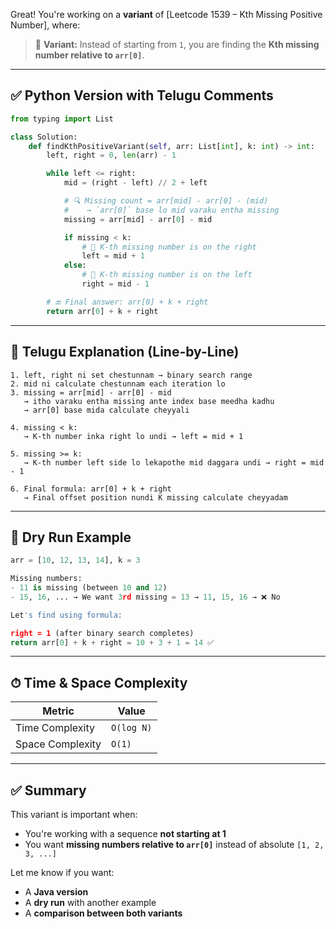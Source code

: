 Great! You're working on a **variant** of \[Leetcode 1539 – Kth Missing Positive Number], where:

> 🔁 **Variant:** Instead of starting from `1`, you are finding the **Kth missing number relative to `arr[0]`**.

---

## ✅ Python Version with Telugu Comments

```python
from typing import List

class Solution:
    def findKthPositiveVariant(self, arr: List[int], k: int) -> int:
        left, right = 0, len(arr) - 1

        while left <= right:
            mid = (right - left) // 2 + left

            # 🔍 Missing count = arr[mid] - arr[0] - (mid)
            #    → `arr[0]` base lo mid varaku entha missing
            missing = arr[mid] - arr[0] - mid

            if missing < k:
                # 🧭 K-th missing number is on the right
                left = mid + 1
            else:
                # 🧭 K-th missing number is on the left
                right = mid - 1

        # 🔚 Final answer: arr[0] + k + right
        return arr[0] + k + right
```

---

## 📘 Telugu Explanation (Line-by-Line)

```text
1. left, right ni set chestunnam → binary search range
2. mid ni calculate chestunnam each iteration lo
3. missing = arr[mid] - arr[0] - mid
   → itho varaku entha missing ante index base meedha kadhu
   → arr[0] base mida calculate cheyyali

4. missing < k:
   → K-th number inka right lo undi → left = mid + 1

5. missing >= k:
   → K-th number left side lo lekapothe mid daggara undi → right = mid - 1

6. Final formula: arr[0] + k + right
   → Final offset position nundi K missing calculate cheyyadam
```

---

## 🧠 Dry Run Example

```python
arr = [10, 12, 13, 14], k = 3

Missing numbers:
- 11 is missing (between 10 and 12)
- 15, 16, ... → We want 3rd missing = 13 → 11, 15, 16 → ❌ No

Let's find using formula:

right = 1 (after binary search completes)
return arr[0] + k + right = 10 + 3 + 1 = 14 ✅
```

---

## ⏱ Time & Space Complexity

| Metric           | Value      |
| ---------------- | ---------- |
| Time Complexity  | `O(log N)` |
| Space Complexity | `O(1)`     |

---

## ✅ Summary

This variant is important when:

* You're working with a sequence **not starting at 1**
* You want **missing numbers relative to `arr[0]`** instead of absolute `[1, 2, 3, ...]`

Let me know if you want:

* A **Java version**
* A **dry run** with another example
* A **comparison between both variants**
